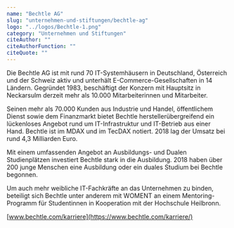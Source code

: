 ```yaml
---
name: "Bechtle AG"
slug: "unternehmen-und-stiftungen/bechtle-ag"
logo: "../logos/Bechtle-1.png"
category: "Unternehmen und Stiftungen"
citeAuthor: ""
citeAuthorFunction: ""
citeQuote: ""
---
```


Die Bechtle AG ist mit rund 70 IT-Systemhäusern in Deutschland, Österreich und der Schweiz aktiv und unterhält E-Commerce-Gesellschaften in 14 Ländern. Gegründet 1983, beschäftigt der Konzern mit Hauptsitz in Neckarsulm derzeit mehr als 10.000 Mitarbeiterinnen und Mitarbeiter.

Seinen mehr als 70.000 Kunden aus Industrie und Handel, öffentlichem Dienst sowie dem Finanzmarkt bietet Bechtle herstellerübergreifend ein lückenloses Angebot rund um IT-Infrastruktur und IT-Betrieb aus einer Hand. Bechtle ist im MDAX und im TecDAX notiert. 2018 lag der Umsatz bei rund 4,3 Milliarden Euro.

Mit einem umfassenden Angebot an Ausbildungs- und Dualen Studienplätzen investiert Bechtle stark in die Ausbildung. 2018 haben über 200 junge Menschen eine Ausbildung oder ein duales Studium bei Bechtle begonnen.

Um auch mehr weibliche IT-Fachkräfte an das Unternehmen zu binden, beteiligt sich Bechtle unter anderem mit WOMENT an einem Mentoring-Programm für Studentinnen in Kooperation mit der Hochschule Heilbronn.

[www.bechtle.com/karriere](https://www.bechtle.com/karriere/)
